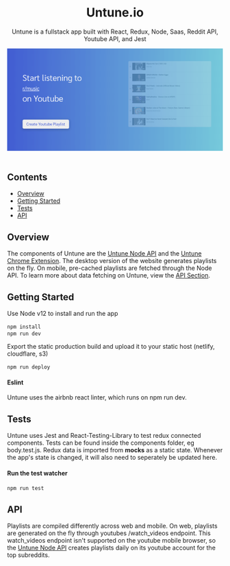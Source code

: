 <div align="center">
  <h1>Untune.io</h1>
  <p>Untune is a fullstack app built with React, Redux, Node, Saas, Reddit API, Youtube API, and Jest</p>
  <img src="public/images/web-screenshot.png" width="557" />
  <br />
</div>
<br>

## Contents

- [Overview](#overview)
- [Getting Started](#getting-started)
- [Tests](#tests)
- [API](#API)

## Overview
The components of Untune are the [Untune Node API](https://github.com/zenobo/Untune-Backend) and the [Untune Chrome Extension](https://github.com/zenobo/Untune-Extension). The desktop version of the website generates playlists on the fly. On mobile, pre-cached playlists are fetched through the Node API. To learn more about data fetching on Untune, view the [API Section](#API).

## Getting Started
Use Node v12 to install and run the app 

```
npm install
npm run dev
```

Export the static production build and upload it to your static host (netlify, cloudflare, s3)
```
npm run deploy
```

#### Eslint
Untune uses the airbnb react linter, which runs on npm run dev.

## Tests
Untune uses Jest and React-Testing-Library to test redux connected components. Tests can be found inside the components folder, eg body.test.js. Redux data is imported from __mocks__ as a static state. Whenever the app's state is changed, it will also need to seperately be updated here.

#### Run the test watcher  
```
npm run test
```

## API
Playlists are compiled differently across web and mobile. On web, playlists are generated on the fly through youtubes /watch_videos endpoint. This watch_videos endpoint isn't supported on the youtube mobile browser, so the [Untune Node API](https://github.com/zenobo/Untune-Backend) creates playlists daily on its youtube account for the top subreddits.
